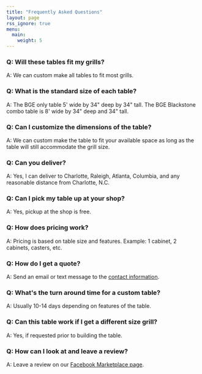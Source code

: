 ```yaml
---
title: "Frequently Asked Questions"
layout: page
rss_ignore: true
menu:
  main:
    weight: 5
---
```


### Q: Will these tables fit my grills?
A: We can custom make all tables to fit most grills.

### Q: What is the standard size of each table?
A: The BGE only table 5' wide by 34" deep by 34" tall. The BGE Blackstone combo table is 8' wide by 34" deep and 34" tall. 

### Q: Can I customize the dimensions of the table?
A: We can custom make the table to fit your available space as long as the table will still accommodate the grill size.

### Q: Can you deliver?
A: Yes, I can deliver to Charlotte, Raleigh, Atlanta, Columbia, and any reasonable distance from Charlotte, N.C.

### Q: Can I pick my table up at your shop?
A: Yes, pickup at the shop is free.

### Q: How does pricing work?
A: Pricing is based on table size and features. Example: 1 cabinet, 2 cabinets, casters, etc.

### Q: How do I get a quote?
A: Send an email or text message to the [contact information](/contact).

### Q: What's the turn around time for a custom table?
A: Usually 10-14 days depending on features of the table.

### Q: Can this table work if I get a different size grill?
A: Yes, if requested prior to building the table.

### Q: How can I look at and leave a review?
A: Leave a review on our [Facebook Marketplace page](https://www.facebook.com/marketplace/profile/1190994476/?ref=permalink&mibextid=6ojiHh).
